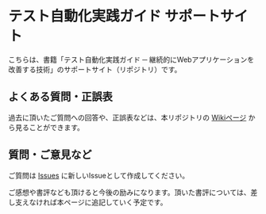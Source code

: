# テスト自動化実践ガイド サポートサイト

こちらは、書籍「テスト自動化実践ガイド ─ 継続的にWebアプリケーションを改善する技術」のサポートサイト（リポジトリ）です。

## よくある質問・正誤表

過去に頂いたご質問への回答や、正誤表などは、本リポジトリの [Wikiページ](https://github.com/tsuemura/practical-guide-for-test-automation-support/wiki) から見ることができます。

## 質問・ご意見など

ご質問は [Issues](https://github.com/tsuemura/practical-guide-for-test-automation-support/issues) に新しいIssueとして作成してください。

ご感想や書評なども頂けると今後の励みになります。頂いた書評については、差し支えなければ本ページに追記していく予定です。
